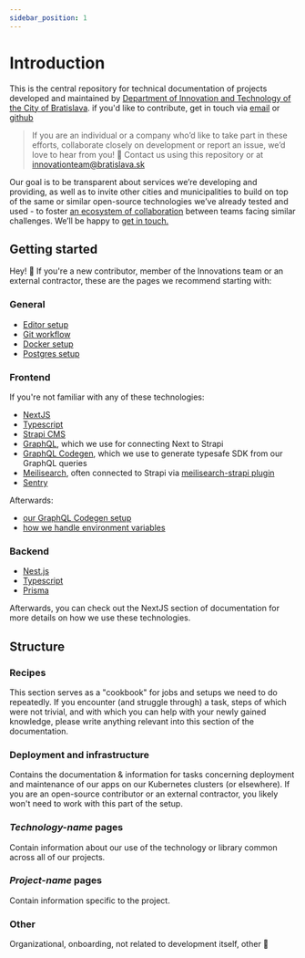```yaml
---
sidebar_position: 1
---
```


# Introduction

This is the central repository for technical documentation of projects developed and maintained by [Department of Innovation and Technology of the City of Bratislava](https://inovacie.bratislava.sk). if you'd like to contribute, get in touch via [email](mailto:innovationteam@bratislava.sk) or [github](https://github.com/bratislava/bratislava.github.io)

> If you are an individual or a company who’d like to take part in these efforts, collaborate closely on development or report an issue, we’d love to hear from you! 🙌 Contact us using this repository or at [innovationteam@bratislava.sk](mailto:innovationteam@bratislava.sk)

Our goal is to be transparent about services we’re developing and providing, as well as to invite other cities and municipalities to build on top of the same or similar open-source technologies we’ve already tested and used - to foster [an ecosystem of collaboration](https://publiccode.eu) between teams facing similar challenges. We’ll be happy to [get in touch.](mailto:innovationteam@bratislava.sk)

## Getting started

Hey! 👋 If you're a new contributor, member of the Innovations team or an external contractor, these are the pages we recommend starting with:

### General

- [Editor setup](./recipes/editor-setup)
- [Git workflow](./recipes/git-workflow)
- [Docker setup](./recipes/docker-setup)
- [Postgres setup](./recipes/postgres-setup)

### Frontend

If you're not familiar with any of these technologies:

- [NextJS](https://nextjs.org)
- [Typescript](https://www.typescriptlang.org)
- [Strapi CMS](https://strapi.io/)
- [GraphQL](https://graphql.org/), which we use for connecting Next to Strapi
- [GraphQL Codegen](https://www.graphql-code-generator.com/), which we use to generate typesafe SDK from our GraphQL queries
- [Meilisearch](https://www.meilisearch.com/), often connected to Strapi via [meilisearch-strapi plugin](https://github.com/meilisearch/strapi-plugin-meilisearch)
- [Sentry](https://sentry.io/)

Afterwards:

- [our GraphQL Codegen setup](./graphql)
- [how we handle environment variables](./recipes/env-vars-and-secrets)

### Backend

- [Nest.js](https://nestjs.com/)
- [Typescript](https://www.typescriptlang.org)
- [Prisma](https://www.prisma.io/)

Afterwards, you can check out the NextJS section of documentation for more details on how we use these technologies.

## Structure

### Recipes

This section serves as a "cookbook" for jobs and setups we need to do repeatedly. If you encounter (and struggle through) a task, steps of which were not trivial, and with which you can help with your newly gained knowledge, please write anything relevant into this section of the documentation.

### Deployment and infrastructure

Contains the documentation & information for tasks concerning deployment and maintenance of our apps on our Kubernetes clusters (or elsewhere). If you are an open-source contributor or an external contractor, you likely won't need to work with this part of the setup.

### _Technology-name_ pages

Contain information about our use of the technology or library common across all of our projects.

### _Project-name_ pages

Contain information specific to the project.

### Other

Organizational, onboarding, not related to development itself, other 🙂
